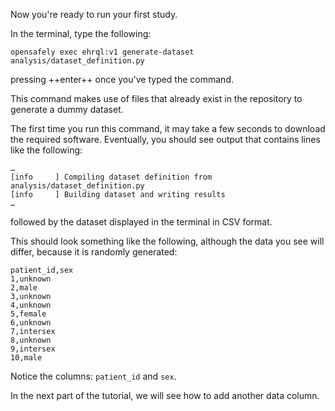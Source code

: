 Now you're ready to run your first study.

In the terminal, type the following:

```shell-session
opensafely exec ehrql:v1 generate-dataset analysis/dataset_definition.py
```

pressing ++enter++ once you've typed the command.

This command makes use of files that already exist in the repository to generate a dummy dataset.

The first time you run this command, it may take a few seconds to download the
required software. Eventually, you should see output that contains lines like the following:

```shell-session
…
[info     ] Compiling dataset definition from analysis/dataset_definition.py
[info     ] Building dataset and writing results
…
```

followed by the dataset displayed in the terminal in CSV format.

This should look something like the following,
although the data you see will differ,
because it is randomly generated:

```
patient_id,sex
1,unknown
2,male
3,unknown
4,unknown
5,female
6,unknown
7,intersex
8,unknown
9,intersex
10,male
```

Notice the columns: `patient_id` and `sex`.

In the next part of the tutorial,
we will see how to add another data column.

